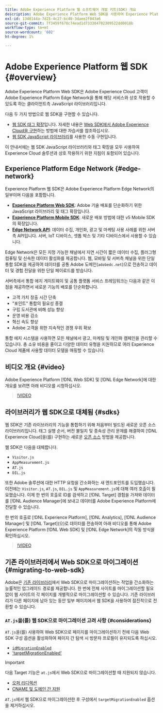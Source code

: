```yaml
---
title: Adobe Experience Platform 웹 소프트웨어 개발 키트(SDK) 개요
description: Adobe Experience Platform Web SDK을 사용하여 Experience Platform 기능을 웹 사이트에 통합하는 방법에 대해 알아봅니다.
exl-id: 1348144a-7d25-4c27-bc40-3daee2f043a6
source-git-commit: 7f3459f678c74ead1d733304702309522dd0018b
workflow-type: tm+mt
source-wordcount: '602'
ht-degree: 1%

---
```


# Adobe Experience Platform 웹 SDK {#overview}

Adobe Experience Platform Web SDK은 Adobe Experience Cloud 고객이 Adobe Experience Platform Edge Network을 통해 해당 서비스와 상호 작용할 수 있도록 하는 클라이언트측 JavaScript 라이브러리입니다.

다음 두 가지 방법으로 웹 SDK을 구현할 수 있습니다.

* [웹 SDK 태그 확장](../tags/extensions/client/web-sdk/web-sdk-extension-configuration.md)입니다. 자세한 내용은 [Web SDK에서 Adobe Experience Cloud을 구현](https://experienceleague.adobe.com/docs/platform-learn/implement-web-sdk/overview.html?lang=ko-KR)하는 방법에 대한 자습서를 참조하십시오.
* [웹 SDK JavaScript 라이브러리](install/library.md)를 사용한 수동 구현입니다.

이 안내서에는 웹 SDK JavaScript 라이브러리와 태그 확장을 모두 사용하여 Experience Cloud 솔루션과 상호 작용하기 위한 지침이 포함되어 있습니다.

## Experience Platform Edge Network {#edge-network}



Experience Platform 웹 SDK은 Adobe Experience Platform Edge Network의 일부이며 다음을 포함합니다.

* **[Experience Platform Web SDK](#overview)**: Adobe 기술 배포를 단순화하기 위한 JavaScript 라이브러리 및 태그 확장입니다.
* **[Experience Platform Mobile SDK](https://developer.adobe.com/client-sdks/home/)**: 새로운 배포 방법에 대한 v5 Mobile SDK의 확장입니다.
* **[Edge Network API](https://developer.adobe.com/data-collection-apis/docs/api/)**: 데이터 수집, 개인화, 광고 및 마케팅 사용 사례를 위한 서버측 API입니다. 서버, IoT 디바이스, 셋톱 박스 및 기타 디바이스에서 사용할 수 있습니다.

Edge Network은 모든 지정 가능한 채널에서 지연 시간이 짧은 데이터 수집, 플러그형 컴퓨팅 및 신속한 데이터 활성화를 제공합니다. 웹, 모바일 및 서버측 채널을 위한 단일 통합 SDK을 제공하여 데이터를 공통 Adobe 도메인(`adobedc.net`)으로 전송하고 데이터 및 경험 전달을 위한 단일 페이로드를 받습니다.

서버측에서 통합 에지 게이트웨이 및 공통 플랫폼 서비스 프레임워크는 다음과 같은 이점을 제공하면서 새로운 기능의 배포를 단순화합니다.

* 고객 가치 창출 시간 단축
* &quot;포인트&quot; 통합의 필요성 종결
* 구립 도서관에 비해 성능 향상
* 운영 비용 감소
* 혁신 속도 향상
* Adobe 고객을 위한 지속적인 경쟁 우위 확보

통합 에지 시스템을 사용하면 모든 채널에서 광고, 마케팅 및 개인화 캠페인을 관리할 수 있습니다. 총 소유 비용을 줄이고 다양한 데이터 유형을 지원하므로 여러 Experience Cloud 제품에 사용할 데이터 모델을 매핑할 수 있습니다.

## 비디오 개요 {#video}

Adobe Experience Platform [!DNL Web SDK] 및 [!DNL Edge Network]에 대한 개요를 보려면 아래 비디오를 시청하십시오.

>[!VIDEO](https://video.tv.adobe.com/v/34141?quality=12&learn=on)

## 라이브러리가 웹 SDK으로 대체됨 {#sdks}

웹 SDK은 기존 라이브러리의 기능을 통합하기 위해 처음부터 빌드된 새로운 오픈 소스 라이브러리입니다. 태그 실행 순서, 버전 불일치 및 종속성 관리 문제를 해결하여 [!DNL Experience Cloud]을(를) 구현하는 새로운 [오픈 소스](https://github.com/adobe/alloy) 방법을 제공합니다.

웹 SDK은 다음을 대체합니다.

* `Visitor.js`
* `AppMeasurement.js`
* `AT.js`
* `DIL.js`

또한 Adobe 솔루션에 대한 HTTP 요청을 간소화하는 새 엔드포인트를 도입했습니다. 이전에는 `Visitor.js`, `AT.js`, `DIL.js` 및 `AppMeasurement.js`에 대해 여러 호출이 필요했습니다. 이제 한 번의 호출로 ID를 검색하고 [!DNL Target] 경험을 가져와 데이터를 [!DNL Audience Manager]에 보내고 데이터를 Adobe Experience Platform에 전달할 수 있습니다.

한 번의 호출로 [!DNL Experience Platform], [!DNL Analytics], [!DNL Audience Manager] 및 [!DNL Target]&#x200B;(으)로 데이터를 전송하여 아래 비디오를 통해 Adobe Experience Platform [!DNL Web SDK] 및 [!DNL Edge Network]의 작동 방식을 확인하십시오.

>[!VIDEO](https://video.tv.adobe.com/v/34148)

## 기존 라이브러리에서 Web SDK으로 마이그레이션 {#migrating-to-web-sdk}

Adobe은 [기존 라이브러리](#sdks)에서 Web SDK으로 마이그레이션하는 작업을 간소화하는 능률적인 업그레이드 경로를 제공합니다. 한 번에 전체 사이트를 마이그레이션할 필요 없이 웹 사이트의 각 페이지를 개별적으로 마이그레이션할 수 있습니다. 기존 라이브러리가 다른 페이지에 남아 있는 동안 일부 페이지에서 웹 SDK을 사용하여 점진적으로 전환할 수 있습니다.

### `AT.js`을(를) 웹 SDK으로 마이그레이션 고려 사항 {#considerations}

`AT.js`을(를) 사용하여 Web SDK으로 페이지를 마이그레이션하기 전에 다음 Web SDK 구성 옵션을 활성화하여 페이지 간 탐색 시 방문자 프로필이 유지되도록 하십시오.

* [`idMigrationEnabled`](/help/web-sdk/commands/configure/idmigrationenabled.md)
* [&#39;targetMigrationEnabled&#39;](/help/web-sdk/commands/configure/targetmigrationenabled.md)

>[!IMPORTANT]
>
>다음 Target 기능은 `at.js`에서 Web SDK으로 마이그레이션할 때 지원되지 않습니다.
>
>* [오퍼 리디렉션](https://experienceleague.adobe.com/docs/target/using/experiences/offers/offer-redirect.html?lang=ko)
>* [CNAME 및 도메인 간 지원](https://experienceleague.adobe.com/docs/target-dev/developer/client-side/at-js-implementation/atjs-cookies.html?lang=ko)

`AT.js`에서 웹 SDK으로 마이그레이션한 후 구성에서 `targetMigrationEnabled` 옵션을 제거하십시오.
